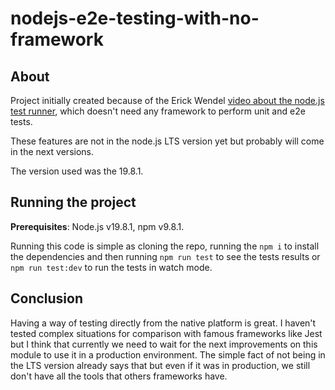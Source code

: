 # nodejs-e2e-testing-with-no-framework

## About

Project initially created because of the Erick Wendel [video about the node.js test runner](https://www.youtube.com/watch?v=xSDJnj-pgxU), which doesn't need any framework to perform unit and e2e tests.

These features are not in the node.js LTS version yet but probably will come in the next versions.

The version used was the 19.8.1.

## Running the project

**Prerequisites**: Node.js v19.8.1, npm v9.8.1.

Running this code is simple as cloning the repo, running the `npm i` to install the dependencies and then running `npm run test` to see the tests results or `npm run test:dev` to run the tests in watch mode.

## Conclusion

Having a way of testing directly from the native platform is great. I haven't tested complex situations for comparison with famous frameworks like Jest but I think that currently we need to wait for the next improvements on this module to use it in a production environment. The simple fact of not being in the LTS version already says that but even if it was in production, we still don't have all the tools that others frameworks have.
